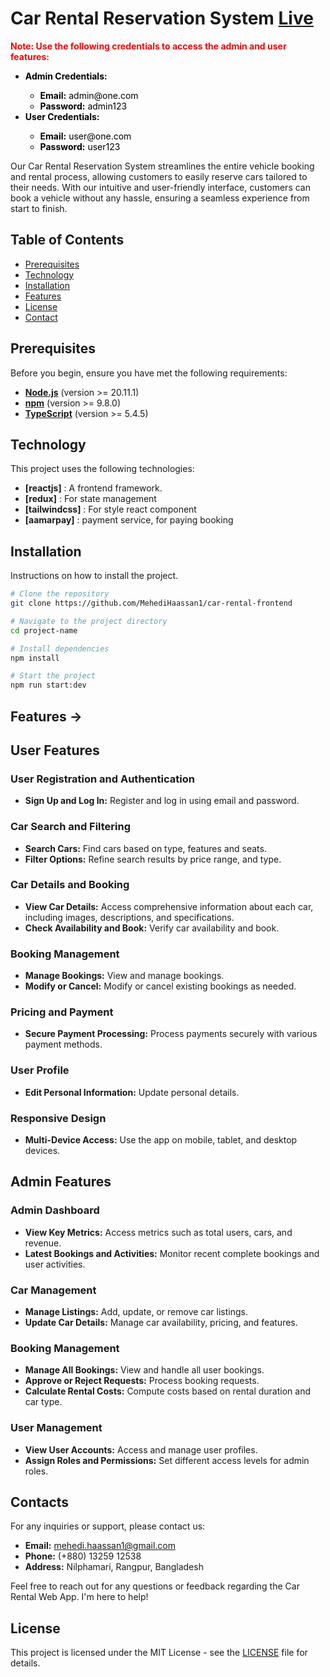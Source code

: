 # Car Rental Reservation System [Live](https://ride-ease-dusky.vercel.app/)

<p style="color: red; font-weight: bold;">
    <strong>Note:</strong> Use the following credentials to access the admin and user features:
</p>
<ul style="color: black;">
    <li><strong>Admin Credentials:</strong></li>
    <ul>
        <li><strong>Email:</strong> admin@one.com</li>
        <li><strong>Password:</strong> admin123</li>
    </ul>
    <li><strong>User Credentials:</strong></li>
    <ul>
        <li><strong>Email:</strong> user@one.com</li>
        <li><strong>Password:</strong> user123</li>
    </ul>
</ul>


Our Car Rental Reservation System streamlines the entire vehicle booking and rental process, allowing customers to easily reserve cars tailored to their needs. With our intuitive and user-friendly interface, customers can book a vehicle without any hassle, ensuring a seamless experience from start to finish.

## Table of Contents

-   [Prerequisites](#prerequisites)
-   [Technology](#technology)
-   [Installation](#installation)
-   [Features](#features)
-   [License](#license)
-   [Contact](#contact)

## Prerequisites

Before you begin, ensure you have met the following requirements:

-   **[Node.js](https://nodejs.org/)** (version >= 20.11.1)
-   **[npm](https://www.npmjs.com/)** (version >= 9.8.0)
-   **[TypeScript](https://www.typescriptlang.org/)** (version >= 5.4.5)

## Technology

This project uses the following technologies:

-   **[reactjs]** : A frontend framework.
-   **[redux]** : For state management
-   **[tailwindcss]** : For style react component
-   **[aamarpay]** : payment service, for paying booking

## Installation

Instructions on how to install the project.

```sh
# Clone the repository
git clone https://github.com/MehediHaassan1/car-rental-frontend

# Navigate to the project directory
cd project-name

# Install dependencies
npm install

# Start the project
npm run start:dev
```

## Features →

## User Features

### User Registration and Authentication

-   **Sign Up and Log In:** Register and log in using email and password.

### Car Search and Filtering

-   **Search Cars:** Find cars based on type, features and seats.
-   **Filter Options:** Refine search results by price range, and type.

### Car Details and Booking

-   **View Car Details:** Access comprehensive information about each car, including images, descriptions, and specifications.
-   **Check Availability and Book:** Verify car availability and book.

### Booking Management

-   **Manage Bookings:** View and manage bookings.
-   **Modify or Cancel:** Modify or cancel existing bookings as needed.

### Pricing and Payment

-   **Secure Payment Processing:** Process payments securely with various payment methods.

### User Profile

-   **Edit Personal Information:** Update personal details.

### Responsive Design

-   **Multi-Device Access:** Use the app on mobile, tablet, and desktop devices.

## Admin Features

### Admin Dashboard

-   **View Key Metrics:** Access metrics such as total users, cars, and revenue.
-   **Latest Bookings and Activities:** Monitor recent complete bookings and user activities.

### Car Management

-   **Manage Listings:** Add, update, or remove car listings.
-   **Update Car Details:** Manage car availability, pricing, and features.

### Booking Management

-   **Manage All Bookings:** View and handle all user bookings.
-   **Approve or Reject Requests:** Process booking requests.
-   **Calculate Rental Costs:** Compute costs based on rental duration and car type.

### User Management

-   **View User Accounts:** Access and manage user profiles.
-   **Assign Roles and Permissions:** Set different access levels for admin roles.

## Contacts

For any inquiries or support, please contact us:

-   **Email:** mehedi.haassan1@gmail.com
-   **Phone:** (+880) 13259 12538
-   **Address:** Nilphamari, Rangpur, Bangladesh

Feel free to reach out for any questions or feedback regarding the Car Rental Web App. I'm here to help!

## License

This project is licensed under the MIT License - see the [LICENSE](https://opensource.org/license/mit) file for details.
